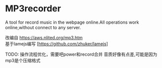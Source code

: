 # MP3recorder
A tool for record music in the webpage online.All operations work online,without connect to any server.

改编自 https://aws.nlited.org/mp3.htm  
基于lamejs编写 [https://github.com/zhuker/lamejs]


TODO:
操作流程优化，需要吧power和record合并
音质好像有点差,可能是因为mp3是个压缩格式